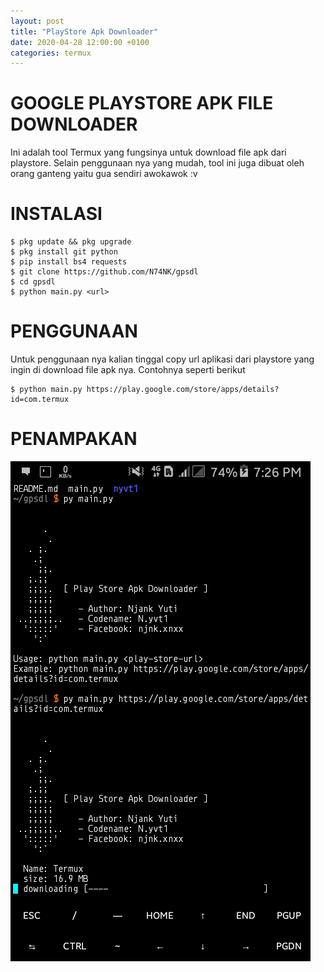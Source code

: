 ```yaml
---
layout: post
title: "PlayStore Apk Downloader"
date: 2020-04-28 12:00:00 +0100
categories: termux
---
```


# GOOGLE PLAYSTORE APK FILE DOWNLOADER

Ini adalah tool Termux yang fungsinya untuk download file apk dari playstore.
Selain penggunaan nya yang mudah, tool ini juga dibuat oleh orang ganteng yaitu gua sendiri awokawok :v


# INSTALASI

```
$ pkg update && pkg upgrade
$ pkg install git python
$ pip install bs4 requests
$ git clone https://github.com/N74NK/gpsdl
$ cd gpsdl
$ python main.py <url>
```


# PENGGUNAAN

Untuk penggunaan nya kalian tinggal copy url aplikasi dari playstore yang ingin di download file apk nya.
Contohnya seperti berikut
```
$ python main.py https://play.google.com/store/apps/details?id=com.termux
```


# PENAMPAKAN
![GPSDL-Screenshot](https://raw.githubusercontent.com/N74NK/N74NK.github.io/master/_images/Screenshot_2020-04-01-19-26-08.png)
